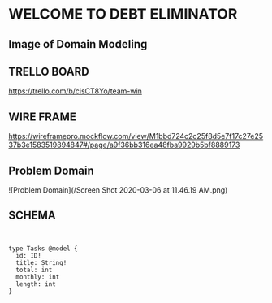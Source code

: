 # WELCOME TO DEBT ELIMINATOR


## Image of Domain Modeling






## TRELLO BOARD

https://trello.com/b/cisCT8Yo/team-win



## WIRE FRAME

https://wireframepro.mockflow.com/view/M1bbd724c2c25f8d5e7f17c27e2537b3e1583519894847#/page/a9f36bb316ea48fba9929b5bf8889173


## Problem Domain

![Problem Domain](/Screen Shot 2020-03-06 at 11.46.19 AM.png)

## SCHEMA

```


type Tasks @model {
  id: ID!
  title: String!
  total: int
  monthly: int
  length: int
}

